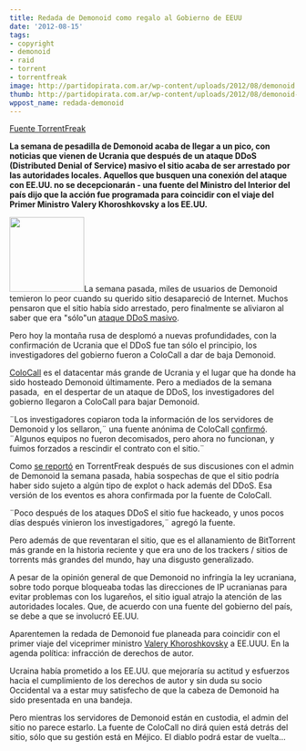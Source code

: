 ```yaml
---
title: Redada de Demonoid como regalo al Gobierno de EEUU
date: '2012-08-15'
tags:
- copyright
- demonoid
- raid
- torrent
- torrentfreak
image: http://partidopirata.com.ar/wp-content/uploads/2012/08/demonoid.jpg
thumb: http://partidopirata.com.ar/wp-content/uploads/2012/08/demonoid-115x115.jpg
wppost_name: redada-demonoid
---
```


<a href="https://torrentfreak.com/demonoid-busted-as-a-gift-to-the-united-states-government-120806/" target="_blank">Fuente TorrentFreak</a>

<strong>La semana de pesadilla de Demonoid acaba de llegar a un pico, con noticias que vienen de Ucrania que después de un ataque DDoS (Distributed Denial of Service) masivo el sitio acaba de ser arrestado por las autoridades locales. Aquellos que busquen una conexión del ataque con EE.UU. no se decepcionarán - una fuente del Ministro del Interior del país dijo que la acción fue programada para coincidir con el viaje del Primer Ministro Valery Khoroshkovsky a los EE.UU.</strong>

<a href="http://partidopirata.com.ar/wp-content/uploads/2012/08/demonoid.jpg"><img class="size-full wp-image-5986 alignright" title="demonoid" src="http://partidopirata.com.ar/wp-content/uploads/2012/08/demonoid.jpg" alt="" width="131" height="131" /></a>La semana pasada, miles de usuarios de Demonoid temieron lo peor cuando su querido sitio desapareció de Internet. Muchos pensaron que el sitio había sido arrestado, pero finalmente se aliviaron al saber que era "sólo"un <a href="http://torrentfreak.com/demonoid-to-suffer-prolonged-downtime-after-ddos-attack-120727/" target="_blank">ataque DDoS masivo</a>.

Pero hoy la montaña rusa de desplomó a nuevas profundidades, con la confirmación de Ucrania que el DDoS fue tan sólo el principio, los investigadores del gobierno fueron a ColoCall a dar de baja Demonoid.

<a href="http://www.colocall.net/en/" target="_blank">ColoCall</a> es el datacentar más grande de Ucrania y el lugar que ha donde ha sido hosteado Demonoid últimamente. Pero a mediados de la semana pasada,  en el despertar de un ataque de DDoS, los investigadores del gobierno llegaron a ColoCall para bajar Demonoid.

¨Los investigadores copiaron toda la información de los servidores de Demonoid y los sellaron,¨ una fuente anónima de ColoCall <a href="http://kommersant.ua/doc/1996114" target="_blank">confirmó</a>. ¨Algunos equipos no fueron decomisados, pero ahora no funcionan, y fuimos forzados a rescindir el contrato con el sitio.¨

Como <a href="http://torrentfreak.com/demonoid-to-suffer-prolonged-downtime-after-ddos-attack-120727/" target="_blank">se reportó</a> en TorrentFreak después de sus discusiones con el admin de Demonoid la semana pasada, habia sospechas de que el sitio podría haber sido sujeto a algún tipo de explot o hack además del DDoS. Esa versión de los eventos es ahora confirmada por la fuente de ColoCall.

¨Poco después de los ataques DDoS el sitio fue hackeado, y unos pocos días después vinieron los investigadores,¨ agregó la fuente.

Pero además de que reventaran el sitio, que es el allanamiento de BitTorrent más grande en la historia reciente y que era uno de los trackers / sitios de torrents más grandes del mundo, hay una disgusto generalizado.

A pesar de la opinión general de que Demonoid no infringía la ley ucraniana, sobre todo porque bloqueaba todas las direcciones de IP ucranianas para evitar problemas con los lugareños, el sitio igual atrajo la atención de las autoridades locales. Que, de acuerdo con una fuente del gobierno del país, se debe a que se involucró EE.UU.

Aparentemen la redada de Demonoid fue planeada para coincidir con el primer viaje del viceprimer ministro <a href="http://en.wikipedia.org/wiki/Valeriy_Khoroshkovskyi" target="_blank">Valery Khoroshkovsky</a> a EE.UUU. En la agenda política: infracción de derechos de autor.

Ucraina había prometido a los EE.UU. que mejoraría su actitud y esfuerzos hacia el cumplimiento de los derechos de autor y sin duda su socio Occidental va a estar muy satisfecho de que la cabeza de Demonoid ha sido presentada en una bandeja.

Pero mientras los servidores de Demonoid están en custodia, el admin del sitio no parece estarlo. La fuente de ColoCall no dirá quien está detrás del sitio, sólo que su gestión está en Méjico. El diablo podrá estar de vuelta...

